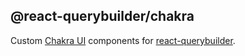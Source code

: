 ## @react-querybuilder/chakra

Custom [Chakra UI](https://chakra-ui.com/) components for [react-querybuilder](https://npmjs.com/package/react-querybuilder).
